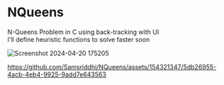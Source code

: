 # NQueens
N-Queens Problem in C using back-tracking with UI </br> 
I'll define heuristic functions to solve faster soon

![Screenshot 2024-04-20 175205](https://github.com/Samsriddhi/NQueens/assets/154321347/8540eb32-2617-4414-98b9-772639fb6657)


https://github.com/Samsriddhi/NQueens/assets/154321347/5db26955-4acb-4eb4-9925-9add7e643563


